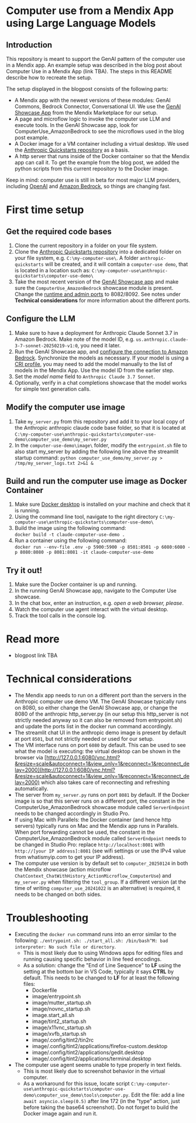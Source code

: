 # Computer use from a Mendix App using Large Language Models


## Introduction
This repository is meant to support the GenAI pattern of the computer use in a Mendix app. An example setup was described in the blog post about Computer Use in a Mendix App (link TBA).
The steps in this README describe how to recreate the setup.

The setup displayed in the blogpost consists of the following parts:

- A Mendix app with the newest versions of these modules: GenAI Commons, Bedrock Connector, Conversational UI. We use the [GenAI Showcase App](https://marketplace.mendix.com/link/component/220475) from the Mendix Marketplace for our setup.
- A page and microflow logic to invoke the computer use LLM and execute tools. In the GenAI Showcase app, look for ComputerUse_AmazonBedrock to see the microflows used in the blog post example.
- A Docker image for a VM container including a virtual desktop. We used the [Anthropic Quickstarts repository](https://github.com/anthropics/anthropic-quickstarts) as a basis.
- A http server that runs inside of the Docker container so that the Mendix app can call it. To get the example from the blog post, we added the python scripts from this current repository to the Docker image.

Keep in mind: computer use is still in beta for most major LLM providers, including [OpenAI](https://platform.openai.com/docs/guides/tools-computer-use) and [Amazon Bedrock](https://docs.aws.amazon.com/bedrock/latest/userguide/computer-use.html), so things are changing fast. 


# First time setup

## Get the required code bases

1. Clone the current repository in a folder on your file system.
1. Clone the [Anthropic Quickstarts repository](https://github.com/anthropics/anthropic-quickstarts) into a dedicated folder on your file system, e.g. `C:\my-computer-use\`. A folder `anthropic-quickstarts` will be created, and it will contain a `computer-use demo`, that is located in a location such as: `C:\my-computer-use\anthropic-quickstarts\computer-use-demo\`
1. Take the most recent version of the [GenAI Showcase app](https://marketplace.mendix.com/link/component/220475) and make sure the `ComputerUse_AmazonBedrock` showcase module is present. Change the [runtime and admin ports](https://docs.mendix.com/refguide/configuration/) to 8082/8092. See notes under **Technical considerations** for more information about the different ports.


## Configure the LLM

1. Make sure to have a deployment for Anthropic Claude Sonnet 3.7 in Amazon Bedrock. Make note of the model ID, e.g. `us.anthropic.claude-3-7-sonnet-20250219-v1:0`, you need it later.
1. Run the GenAI Showcase app, and [configure the connection to Amazon Bedrock](https://docs.mendix.com/appstore/modules/aws/amazon-bedrock/#configuration). Synchronize the models as necessary.
    If your model is using a [CRI profile](https://docs.aws.amazon.com/bedrock/latest/userguide/cross-region-inference.html), you may need to add the model manually to the list of models in the Mendix App. Use the model ID from the earlier step.
1. Set the *model name* field to `Anthropic Claude 3.7 Sonnet`.
1. Optionally, verify in a chat completions showcase that the model works for simple text generation calls. 


## Modify the computer use image

1. Take `my_server.py` from this repository and add it to your local copy of the Anthropic anthropic claude code base folder, so that it is located at `C:\my-computer-use\anthropic-quickstarts\computer-use-demo\computer_use_demo\my_server.py`
1. In the `computer-use-demo\image\` folder, modify the `entrypoint.sh` file to also start my_server by adding the following line above the streamlit startup command: `python computer_use_demo/my_server.py > /tmp/my_server_logs.txt 2>&1 &`


## Build and run the computer use image as Docker Container


1. Make sure [Docker desktop](https://docs.docker.com/get-started/introduction/get-docker-desktop/) is installed on your machine and check that it is running.
1. Using the command line tool, navigate to the right directory `C:\my-computer-use\anthropic-quickstarts\computer-use-demo\`
1. Build the image using the following command:\
`docker build -t claude-computer-use-demo .`
1. Run a container using the following command:\
`docker run --env-file .env -p 5900:5900 -p 8501:8501 -p 6080:6080 -p 8080:8080 -p 8081:8081 -it claude-computer-use-demo`



## Try it out!

1. Make sure the Docker container is up and running.
1. In the running GenAI Showcase app, navigate to the Computer Use showcase.
1. In the chat box, enter an instruction, e.g. *open a web browser, please*.
1. Watch the computer use agent interact with the virtual desktop.
1. Track the tool calls in the console log.



# Read more
- blogpost link TBA



# Technical considerations

- The Mendix app needs to run on a different port than the servers in the Anthropic computer use demo VM. The GenAI Showcase typically runs on 8080, so either change the GenAI Showcase app, or change the 8080 of the anthropic http_server.py (in our setup this http_server is not strictly needed anyway so it can also be removed from entrypoint.sh) and update the ports list in the docker run command accordingly.
- The streamlit chat UI in the anthropic demo image is present by default at port `8501`, but not strictly needed or used for our setup. 
- The VM interface runs on port `6080` by default. This can be used to see what the model is executing: the virtual desktop can be shown in the browser via [http://127.0.0.1:6080/vnc.html?&resize=scale&autoconnect=1&view_only=1&reconnect=1&reconnect_delay=2000](http://127.0.0.1:6080/vnc.html?&resize=scale&autoconnect=1&view_only=1&reconnect=1&reconnect_delay=2000) which also takes care of reconnecting and refreshing automatically.
- The server from `my_server.py` runs on port `8081` by default. If the Docker image is so that this server runs on a different port, the constant in the ComputerUse_AmazonBedrock showcase module called `ServerEndpoint` needs to be changed accordingly in Studio Pro.
- If using Mac with Parallels: the Docker container (and hence http servers) typically runs on Mac and the Mendix app runs in Parallels. When port forwarding cannot be used, the constant in the ComputerUse_AmazonBedrock  module called `ServerEndpoint` needs to be changed in Studio Pro: replace `http://localhost:8081` with `http://[your IP address]:8081` (see wifi settings or use the IPv4 value from whatismyip.com to get your IP address).
- The computer use version is by default set to `computer_20250124` in both the Mendix showcase (action microflow `ChatContext_ChatWithHistory_ActionMicroflow_ComputerUse`) and `my_server.py` when filtering the `tool_group`. If a different version (at the time of writing `computer_use_20241022` is an alternative) is required, it needs to be changed on both sides.

# Troubleshooting

- Executing the `docker run` command runs into an error similar to the following: `./entrypoint.sh: ./start_all.sh: /bin/bash^M: bad interpreter: No such file or directory`.
    - This is most likely due to using Windows apps for editing files and running causing specific behavior in line feed encodings.
    - As a solution: change the "End of Line Sequence" to **LF** using the setting at the bottom bar in VS Code, typically it says **CTRL** by default. This needs to be changed to **LF** for at least the following files:
      - Dockerfile
      - image/entrypoint.sh
      - image/mutter_startup.sh
      - image/novnc_startup.sh
      - image.start_all.sh
      - image/tint2_startup.sh
      - image/x11vnc_startup.sh
      - image/xvfb_startup.sh
      - image/.config/tint2/tin2rc
      - image/.config/tint2/applications/firefox-custom.desktop
      - image/.config/tint2/applications/gedit.desktop
      - image/.config/tint2/applications/terminal.desktop
- The computer use agent seems unable to type properly in text fields.
    - This is most likely due to screenshot behavior in the virtual computer.
    - As a workaround for this issue, locate script `C:\my-computer-use\anthropic-quickstarts\computer-use-demo\computer_use_demo\tools\computer.py`. Edit the file: add a line `await asyncio.sleep(0.5)` after line 172 (in the "type" action, just before taking the base64 screenshot). Do not forget to build the Docker image again and run it.
